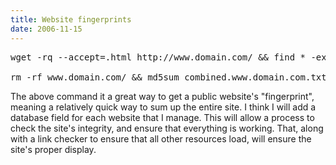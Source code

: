 ```yaml
---
title: Website fingerprints
date: 2006-11-15
---
```

<pre>wget -rq --accept=.html http://www.domain.com/ &amp;&amp; find * -exec wget -q http://{} -O - \; &gt; combined.www.domain.com.txt &amp;&amp; \

rm -rf www.domain.com/ &amp;&amp; md5sum combined.www.domain.com.txt | diff - combined.www.domain.com.txt.md5sum</pre><p>The above command it a great way to get a public website's &quot;fingerprint&quot;, meaning a relatively quick way to sum up the entire site. I think I will add a database field for each website that I manage. This will allow a process to check the site's integrity, and ensure that everything is working. That, along with a link checker to ensure that all other resources load, will ensure the site's proper display.</p>

